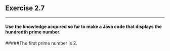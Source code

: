 ## Exercise 2.7

***

#### Use the knowledge acquired so far to make a Java code that displays the hundredth prime number.

#####The first prime number is 2.
